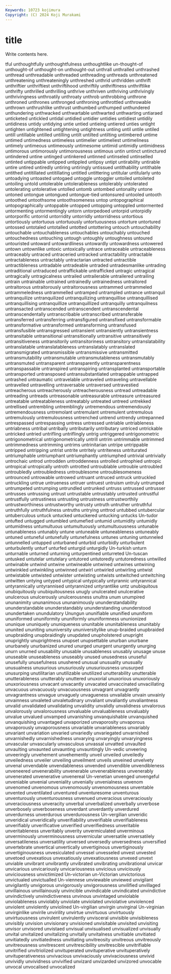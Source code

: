 ```yaml
---
Keywords: 10723 kojimura
Copyright: (C) 2024 Koji Murakami
---
```


# title

Write contents here.



tful
unthoughtfully unthoughtfulness unthoughtlike un-thought-of unthought-of unthought-on unthought-out unthrall unthralled unthrashed
unthread unthreadable unthreaded unthreading unthreads unthreatened unthreatening unthreateningly unthreshed unthrid
unthridden unthrift unthriftier unthriftiest unthriftihood unthriftily unthriftiness unthriftlike unthrifty unthrilled
unthrilling unthrive unthriven unthriving unthrivingly unthrivingness unthroatily unthroaty unthrob unthrobbing
unthrone unthroned unthrones unthronged unthroning unthrottled unthrowable unthrown unthrushlike unthrust
unthumbed unthumped unthundered unthundering unthwacked unthwartable unthwarted unthwarting untiaraed unticketed
untickled untidal untidied untidier untidies untidiest untidily untidiness untidy untidying
untie untied untieing untiered unties untight untighten untightened untightening untightness
untiing until untile untiled untill untillable untilled untilling untilt untilted
untilting untimbered untime untimed untimedness untimeless untimelier untimeliest untimeliness untimely
untimeous untimeously untimesome untimid untimidly untimidness untimorous untimorously untimorousness untimous
untin untinct untinctured untindered untine untinged untinkered untinned untinseled untinselled
untinted untippable untipped untippled untipsy untipt untirability untirable untire untired
untiredly untiring untiringly untissued untithability untithable untithed untitillated untitillating untitled
untittering untitular untitularly unto untoadying untoasted untogaed untoggle untoggler untoiled
untoileted untoiling untold untolerable untolerableness untolerably untolerated untolerating untolerative untolled
untomb untombed untonality untone untoned untongue untongued untongue-tied untonsured untooled
untooth untoothed untoothsome untoothsomeness untop untopographical untopographically untoppable untopped untopping
untoppled untormented untormenting untormentingly untorn untorpedoed untorpid untorpidly untorporific untorrid
untorridity untorridly untorridness untortious untortiously untortuous untortuously untortuousness untorture untortured
untossed untotaled untotalled untotted untottering untouch untouchability untouchable untouchableness untouchables
untouchably untouched untouchedness untouching untough untoughly untoughness untoured untouristed untoward
untowardliness untowardly untowardness untowered untown untownlike untoxic untoxically untrace untraceable
untraceableness untraceably untraced untraceried untracked untractability untractable untractableness untractably untractarian
untracted untractible untractibleness untradable untradeable untraded untradesmanlike untrading untraditional untraduced
untraffickable untrafficked untragic untragical untragically untragicalness untrailed untrailerable untrailered untrailing
untrain untrainable untrained untrainedly untrainedness untraitored untraitorous untraitorously untraitorousness untrammed
untrammeled untrammeledness untrammelled untramped untrampled untrance untranquil untranquilize untranquilized untranquilizing
untranquillise untranquillised untranquillising untranquillize untranquillized untranquilly untranquilness untransacted untranscended untranscendent
untranscendental untranscendentally untranscribable untranscribed untransferable untransferred untransferring untransfigured untransfixed untransformable
untransformative untransformed untransforming untransfused untransfusible untransgressed untransient untransiently untransientness untransitable
untransitional untransitionally untransitive untransitively untransitiveness untransitorily untransitoriness untransitory untranslatability untranslatable
untranslatableness untranslatably untranslated untransmigrated untransmissible untransmissive untransmitted untransmutability untransmutable untransmutableness
untransmutably untransmuted untransparent untransparently untransparentness untranspassable untranspired untranspiring untransplanted untransportable
untransported untransposed untransubstantiated untrappable untrapped untrashed untraumatic untravelable untraveled untraveling
untravellable untravelled untravelling untraversable untraversed untravestied untreacherous untreacherously untreacherousness untread
untreadable untreading untreads untreasonable untreasurable untreasure untreasured untreatable untreatableness untreatably
untreated untreed untrekked untrellised untrembling untremblingly untremendous untremendously untremendousness untremolant
untremulant untremulent untremulous untremulously untremulousness untrenched untrend untrendy untrepanned untrespassed
untrespassing untress untressed untriable untriableness untriabness untribal untribally untributarily untributary
untriced untrickable untricked untried untrifling untriflingly untrig untriggered untrigonometric untrigonometrical
untrigonometrically untrill untrim untrimmable untrimmed untrimmedness untrimming untrims untrinitarian untripe
untrippable untripped untripping untrist untrite untritely untriteness untriturated untriumphable untriumphant
untriumphantly untriumphed untrivial untrivially untrochaic untrod untrodden untroddenness untrolled untrophied
untropic untropical untropically untroth untrotted untroublable untrouble untroubled untroubledly untroubledness
untroublesome untroublesomeness untrounced untrowable untrowed untruant untruced untruck untruckled untruckling
untrue untrueness untruer untruest untruism untruly untrumped untrumpeted untrumping untrundled
untrunked untruss untrussed untrusser untrusses untrussing untrust untrustable untrustably untrusted
untrustful untrustfully untrustiness untrusting untrustness untrustworthily untrustworthiness untrustworthy untrusty untruth
untruther untruthful untruthfully untruthfulness untruths untrying unttrod untubbed untubercular untuberculous
untuck untucked untuckered untucking untucks Un-tudor untufted untugged untumbled untumefied
untumid untumidity untumidly untumidness untumultuous untumultuously untumultuousness untunable untunableness untunably
untune untuneable untuneableness untuneably untuned untuneful untunefully untunefulness untunes untuning
untunneled untunnelled untupped unturbaned unturbid unturbidly unturbulent unturbulently unturf unturfed
unturgid unturgidly Un-turkish unturn unturnable unturned unturning unturpentined unturreted Un-tuscan
untusked untutelar untutelary untutored untutoredly untutoredness untwilled untwinable untwind untwine
untwineable untwined untwines untwining untwinkled untwinkling untwinned untwirl untwirled untwirling
untwist untwistable untwisted untwister untwisting untwists untwitched untwitching untwitten untying
untyped untypical untypically untyrannic untyrannical untyrannically untyrannised untyrannized untyrantlike untz
unubiquitous unubiquitously unubiquitousness unugly unulcerated unulcerative unulcerous unulcerously unulcerousness unultra
unum unumpired ununanimity ununanimous ununanimously ununderstandability ununderstandable ununderstandably ununderstanding ununderstood
unundertaken unundulatory Unungun ununifiable ununified ununiform ununiformed ununiformity ununiformly ununiformness
ununionized ununique ununiquely ununiqueness ununitable ununitableness ununitably ununited ununiting ununiversity
ununiversitylike unup-braided unupbraided unupbraiding unupbraidingly unupdated unupholstered unupright unuprightly unuprightness
unupset unupsettable unurban unurbane unurbanely unurbanized unured unurged unurgent unurgently
unurging unurn unurned unusability unusable unusableness unusably unusage unuse unuseable
unuseableness unuseably unused unusedness unuseful unusefully unusefulness unushered unusual unusuality
unusually unusualness unusurious unusuriously unusuriousness unusurped unusurping unutilitarian unutilizable unutilized
unutterability unutterable unutterableness unutterably unuttered unuxorial unuxorious unuxoriously unuxoriousness unvacant
unvacantly unvacated unvaccinated unvacillating unvacuous unvacuously unvacuousness unvagrant unvagrantly unvagrantness
unvague unvaguely unvagueness unvailable unvain unvainly unvainness unvaleted unvaletudinary unvaliant
unvaliantly unvaliantness unvalid unvalidated unvalidating unvalidity unvalidly unvalidness unvalorous unvalorously
unvalorousness unvaluable unvaluableness unvaluably unvalue unvalued unvamped unvanishing unvanquishable unvanquished
unvanquishing unvantaged unvaporized unvaporosity unvaporous unvaporously unvaporousness unvariable unvariableness unvariably
unvariant unvariation unvaried unvariedly unvariegated unvarnished unvarnishedly unvarnishedness unvarying unvaryingly
unvaryingness unvascular unvascularly unvasculous unvassal unvatted unvaulted unvaulting unvaunted unvaunting
unvauntingly Un-vedic unveering unveeringly unvehement unvehemently unveil unveiled unveiledly unveiledness
unveiler unveiling unveilment unveils unveined unvelvety unvenal unvendable unvendableness unvended
unvendible unvendibleness unveneered unvenerability unvenerable unvenerableness unvenerably unvenerated unvenerative unvenereal
Un-venetian unvenged unvengeful unveniable unvenial unveniality unvenially unvenialness unvenom unvenomed
unvenomous unvenomously unvenomousness unventable unvented unventilated unventured unventuresome unventurous unventurously
unventurousness unvenued unveracious unveraciously unveraciousness unveracity unverbal unverbalized unverbally unverbose
unverbosely unverboseness unverdant unverdantly unverdured unverdurness unverdurous unverdurousness Un-vergilian unveridic
unveridical unveridically unverifiability unverifiable unverifiableness unverifiably unverificative unverified unverifiedness unveritable
unveritableness unveritably unverity unvermiculated unverminous unverminously unverminousness unvernicular unversatile unversatilely
unversatileness unversatility unversed unversedly unversedness unversified unvertebrate unvertical unvertically unvertiginous
unvertiginously unvertiginousness unvesiculated unvessel unvesseled unvest unvested unvetoed unvexatious unvexatiously
unvexatiousness unvexed unvext unviable unvibrant unvibrantly unvibrated unvibrating unvibrational unvicar
unvicarious unvicariously unvicariousness unvicious unviciously unviciousness unvictimized Un-victorian un-Victorian unvictorious
unvictualed unvictualled Un-viennese unviewable unviewed unvigilant unvigilantly unvigorous unvigorously unvigorousness
unvilified unvillaged unvillainous unvillainously unvincible unvindicable unvindicated unvindictive unvindictively unvindictiveness
unvinous unvintaged unviolable unviolableness unviolably unviolate unviolated unviolative unviolenced unviolent
unviolently unviolined Un-virgilian unvirgin unvirginal Un-virginian unvirginlike unvirile unvirility unvirtue
unvirtuous unvirtuously unvirtuousness unvirulent unvirulently unvisceral unvisible unvisibleness unvisibly unvision
unvisionary unvisioned unvisitable unvisited unvisiting unvisor unvisored unvistaed unvisual unvisualised
unvisualized unvisually unvital unvitalized unvitalizing unvitally unvitalness unvitiable unvitiated unvitiatedly
unvitiatedness unvitiating unvitreosity unvitreous unvitreously unvitreousness unvitrescent unvitrescibility unvitrescible unvitrifiable
unvitrified unvitriolized unvituperated unvituperative unvituperatively unvituperativeness unvivacious unvivaciously unvivaciousness unvivid
unvividly unvividness unvivified unvizard unvizarded unvizored unvocable unvocal unvocalised unvocalized
